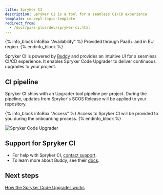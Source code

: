```yaml
---
title: Spryker CI
description: Spryker CI is a tool for a seamless CI/CD experience
template: concept-topic-template
redirect_from:
  - /docs/paas-plus/dev/spryker-ci.html
---
```


{% info_block infoBox "Availability" %}
Provided through PaaS+ and in EU region.
{% endinfo_block %}

Spryker CI is powered by [Buddy](https://buddy.works/) and provides an intuitive UI for a seamless CI/CD experience. It enables Spryker Code Upgrader to deliver continuous upgrades to your project.

## CI pipeline

Spryker CI ships with an Upgrader tool pipeline per project. During the pipeline, updates from Spryker's SCOS Release will be applied to your repository.

{% info_block infoBox "Access" %}
Access to Spryker CI will be provided to you during the onboarding process.
{% endinfo_block %}

![Spryker Code Upgrader](https://spryker.s3.eu-central-1.amazonaws.com/docs/paas%2B/dev/spryker-ci.md/spryker-code-upgrader.png)

## Support for Spryker CI

* For help with Spryker CI, [contact support](https://spryker.force.com/support/s/).
* To learn more about Buddy, see their [docs](https://buddy.works/docs).

## Next steps

[How the Spryker Code Upgrader works](/docs/scu/dev/how-the-spryker-code-upgrader-works.html)
